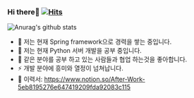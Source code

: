 ### Hi there👋 [![Hits](https://hits.seeyoufarm.com/api/count/incr/badge.svg?url=https%3A%2F%2Fgithub.com%2Funkwn22%2Fhit-counter&count_bg=%233DC899&title_bg=%23555555&icon=&icon_color=%23E7E7E7&title=hits&edge_flat=false)](https://hits.seeyoufarm.com)
![Anurag's github stats](https://github-readme-stats.vercel.app/api?username=unkwn22&show_icons=true&theme=radical)    

- 🔭 저는 현재 Spring framework으로 경력을 쌓는 중입니다.
- 🌱 저는 현재 Python 서버 개발을 공부 중입니다.
- 👯 같은 분야를 공부 하고 있는 사람들과 협업 하는것을 좋아합니다.
- ⚡ 개발 분야에 흥미와 열정이 넘쳐납니다.
- 💬 이력서: https://www.notion.so/After-Work-5eb8195276e647419209fda92083c115
